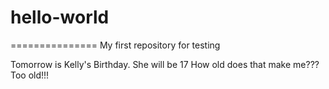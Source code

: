 # hello-world
===============
My first repository for testing

Tomorrow is Kelly's Birthday.  She will be 17
How old does that make me???  
Too old!!!
